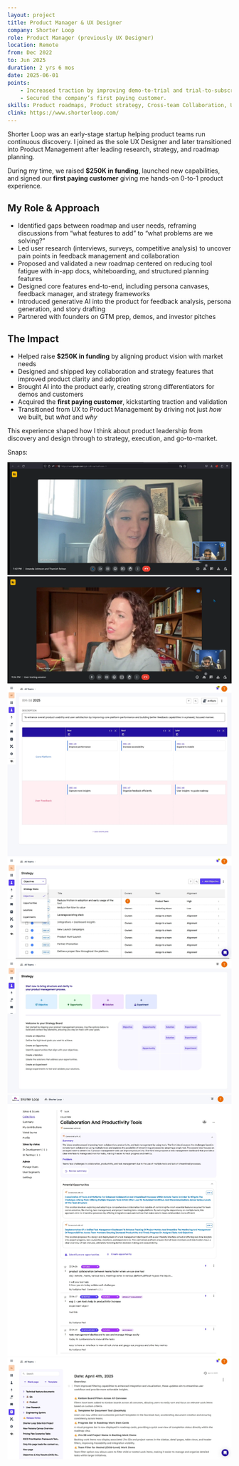 ```yaml
---
layout: project
title: Product Manager & UX Designer
company: Shorter Loop
role: Product Manager (previously UX Designer)
location: Remote
from: Dec 2022
to: Jun 2025
duration: 2 yrs 6 mos
date: 2025-06-01
points:
    - Increased traction by improving demo-to-trial and trial-to-subscription conversions.
    - Secured the company’s first paying customer.
skills: Product roadmaps, Product strategy, Cross-team Collaboration, User interviews, Leadership.
clink: https://www.shorterloop.com/
---
```


Shorter Loop was an early-stage startup helping product teams run continuous discovery. I joined as the sole UX Designer and later transitioned into Product Management after leading research, strategy, and roadmap planning.

During my time, we raised **\$250K in funding**, launched new capabilities, and signed our **first paying customer** giving me hands-on 0-to-1 product experience.

## My Role & Approach

* Identified gaps between roadmap and user needs, reframing discussions from “what features to add” to “what problems are we solving?”
* Led user research (interviews, surveys, competitive analysis) to uncover pain points in feedback management and collaboration
* Proposed and validated a new roadmap centered on reducing tool fatigue with in-app docs, whiteboarding, and structured planning features
* Designed core features end-to-end, including persona canvases, feedback manager, and strategy frameworks
* Introduced generative AI into the product for feedback analysis, persona generation, and story drafting
* Partnered with founders on GTM prep, demos, and investor pitches

## The Impact

* Helped raise **\$250K in funding** by aligning product vision with market needs
* Designed and shipped key collaboration and strategy features that improved product clarity and adoption
* Brought AI into the product early, creating strong differentiators for demos and customers
* Acquired the **first paying customer**, kickstarting traction and validation
* Transitioned from UX to Product Management by driving not just *how* we built, but *what* and *why*

This experience shaped how I think about product leadership from discovery and design through to strategy, execution, and go-to-market.

Snaps:

<div class="collage">
  <img src="screens/SL_user_interview.png" alt="work sample 1" >
  <img src="screens/SL_user_interview2.png" alt="work sample 2" >
  <img src="screens/sl1.jpg" alt="work sample 3" >
  <img src="screens/sl2.jpg" alt="work sample 4" >
  <img src="screens/sl3.jpg" alt="work sample 5" >
  <img src="screens/sl4.jpg" alt="work sample 6" >
  <img src="screens/sl5.jpg" alt="work sample 7" >
</div>
